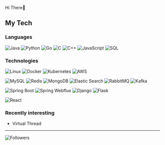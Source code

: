 Hi There👋

## My Tech
### Languages
![Java](https://img.shields.io/badge/-Java-000?&logo=Java&logoColor=007396)
![Python](https://img.shields.io/badge/-Python-000?&logo=Python)
![Go](https://img.shields.io/badge/-Go-000?&logo=Go)
![C](https://img.shields.io/badge/-C-000?&logo=C)
![C++](https://img.shields.io/badge/-C++-000?&logo=c%2b%2b&logoColor=00599C)
![JavaScript](https://img.shields.io/badge/-JavaScript-000?&logo=JavaScript)
![SQL](https://img.shields.io/badge/-SQL-000?&logo=MySQL)


### Technologies
![Linux](https://img.shields.io/badge/-Linux-000?&logo=Linux)
![Docker](https://img.shields.io/badge/-Docker-000?&logo=Docker)
![Kubernetes](https://img.shields.io/badge/-Kubernetes-000?&logo=Kubernetes)
![AWS](https://img.shields.io/badge/-AWS-000?&logo=Amazon-AWS&logoColor=F90)


![MySQL](https://img.shields.io/badge/-mysql-000?&logo=mysql)
![Redis](https://img.shields.io/badge/-Redis-000?&logo=Redis)
![MongoDB](https://img.shields.io/badge/-mongodb-000?&logo=mongodb)
![Elastic Search](https://img.shields.io/badge/-elasticsearch-000?&logo=elasticsearch)
![RabbitMQ](https://img.shields.io/badge/-rabbitmq-000?&logo=rabbitmq)
![Kafka](https://img.shields.io/badge/-kafka-000?&logo=kafka)


![Spring Boot](https://img.shields.io/badge/-Spring_Boot-000?&logo=Spring)
![Spring Webflux](https://img.shields.io/badge/-Spring_Webflux-000?&logo=Spring)
![Django](https://img.shields.io/badge/-Django-000?&logo=Django)
![Flask](https://img.shields.io/badge/-Flask-000?&logo=Flask)


![React](https://img.shields.io/badge/-React-000?&logo=React)


### Recently interesting
* Virtual Thread

- - -

![Followers](https://img.shields.io/github/followers/morenice?style=social)
